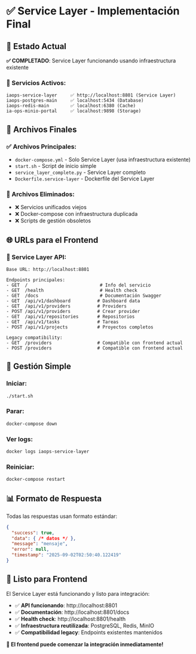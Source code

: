 # ✅ Service Layer - Implementación Final

## 🎯 Estado Actual

**✅ COMPLETADO**: Service Layer funcionando usando infraestructura existente

### **🚀 Servicios Activos:**
```
iaops-service-layer     ✅ http://localhost:8801 (Service Layer)
iaops-postgres-main     ✅ localhost:5434 (Database)
iaops-redis-main        ✅ localhost:6380 (Cache)
ia-ops-minio-portal     ✅ localhost:9898 (Storage)
```

## 📁 Archivos Finales

### **✅ Archivos Principales:**
- `docker-compose.yml` - Solo Service Layer (usa infraestructura existente)
- `start.sh` - Script de inicio simple
- `service_layer_complete.py` - Service Layer completo
- `Dockerfile.service-layer` - Dockerfile del Service Layer

### **🧹 Archivos Eliminados:**
- ❌ Servicios unificados viejos
- ❌ Docker-compose con infraestructura duplicada
- ❌ Scripts de gestión obsoletos

## 🌐 URLs para el Frontend

### **🚀 Service Layer API:**
```
Base URL: http://localhost:8801

Endpoints principales:
- GET  /                           # Info del servicio
- GET  /health                     # Health check
- GET  /docs                       # Documentación Swagger
- GET  /api/v1/dashboard          # Dashboard data
- GET  /api/v1/providers          # Providers
- POST /api/v1/providers          # Crear provider
- GET  /api/v1/repositories       # Repositorios
- GET  /api/v1/tasks              # Tareas
- POST /api/v1/projects           # Proyectos completos

Legacy compatibility:
- GET  /providers                 # Compatible con frontend actual
- POST /providers                 # Compatible con frontend actual
```

## 🔧 Gestión Simple

### **Iniciar:**
```bash
./start.sh
```

### **Parar:**
```bash
docker-compose down
```

### **Ver logs:**
```bash
docker logs iaops-service-layer
```

### **Reiniciar:**
```bash
docker-compose restart
```

## 📊 Formato de Respuesta

Todas las respuestas usan formato estándar:
```json
{
  "success": true,
  "data": { /* datos */ },
  "message": "mensaje",
  "error": null,
  "timestamp": "2025-09-02T02:50:40.122419"
}
```

## 🎉 Listo para Frontend

El Service Layer está funcionando y listo para integración:

- ✅ **API funcionando**: http://localhost:8801
- ✅ **Documentación**: http://localhost:8801/docs  
- ✅ **Health check**: http://localhost:8801/health
- ✅ **Infraestructura reutilizada**: PostgreSQL, Redis, MinIO
- ✅ **Compatibilidad legacy**: Endpoints existentes mantenidos

**🚀 El frontend puede comenzar la integración inmediatamente!**
